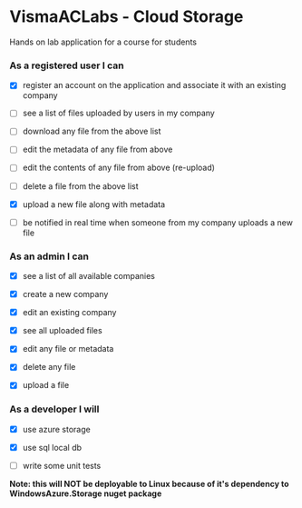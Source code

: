 # VismaACLabs - Cloud Storage
Hands on lab application for a course for students 


### As a registered user I can
- [x] register an account on the application and associate it with an existing company
- [ ] see a list of files uploaded by users in my company
- [ ] download any file from the above list
- [ ] edit the metadata of any file from above
- [ ] edit the contents of any file from above (re-upload)
- [ ] delete a file from the above list
- [x] upload a new file along with metadata
- [ ] be notified in real time when someone from my company uploads a new file


### As an admin I can
- [x] see a list of all available companies
- [x] create a new company
- [x] edit an existing company
- [x] see all uploaded files
- [x] edit any file or metadata
- [x] delete any file 
- [x] upload a file


### As a developer I will
- [x] use azure storage
- [x] use sql local db
- [ ] write some unit tests


**Note: this will NOT be deployable to Linux because of it's dependency to WindowsAzure.Storage nuget package**
